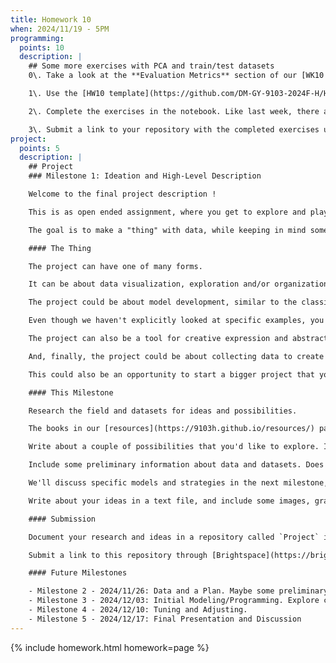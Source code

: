 ```yaml
---
title: Homework 10
when: 2024/11/19 - 5PM
programming:
  points: 10
  description: |
    ## Some more exercises with PCA and train/test datasets
    0\. Take a look at the **Evaluation Metrics** section of our [WK10 notebook](https://github.com/DM-GY-9103-2024F-H/WK10/blob/main/WK10.ipynb), and read [_Classification: Accuracy, recall, precision, and related metrics_](https://developers.google.com/machine-learning/crash-course/classification/accuracy-precision-recall) from the supplemental material.

    1\. Use the [HW10 template](https://github.com/DM-GY-9103-2024F-H/HW10) to start a repository in your organization's GitHub space. It should be named HW10. Open the notebook file using GitHub Codespaces to continue the exercises.

    2\. Complete the exercises in the notebook. Like last week, there are some interpretation questions on this one.

    3\. Submit a link to your repository with the completed exercises using [Brightspace](https://brightspace.nyu.edu/d2l/home/407565).
project:
  points: 5
  description: |
    ## Project 
    ### Milestone 1: Ideation and High-Level Description

    Welcome to the final project description !

    This is as open ended assignment, where you get to explore and play with some of the concepts we covered in the class presentations, homeworks and exercises. It is also an opportunity to really get familiar with some of the recurring themes of ML that we talked about in class (everything is a number, reduce quantity but keep quality, etc...).

    The goal is to make a "thing" with data, while keeping in mind some of the socio-economic-political implications of designing a system that works with data. Whose data is it ? Who is designing it and for whom ?

    #### The Thing

    The project can have one of many forms.

    It can be about data visualization, exploration and/or organization. Maybe there's a dataset, or type of data, that you're interested in exploring in depth. We can use some of the modeling techniques we saw to find patterns and create different narratives around huge collections of images or sounds, for example. This could involve the design and implementation of a simple dashboard or navigation interface, or just the backend for such an imaginary system.

    The project could be about model development, similar to the classification and regression exercises. Maybe there's some aspect of an environmental issue that can be detected and quantified using satellite image processing and/or weather data.

    Even though we haven't explicitly looked at specific examples, you could work on something generative, where you create new data from existing data. The first step in these kinds of models involves extracting relevant features from very diverse data samples. PCA is an example of a feature extraction algorithm, but there are others. Generative text has its own family of models and math tricks.

    The project can also be a tool for creative expression and abstract exploration of data. We've been looking at the mathematical and programming components of a lot of different kinds of models. Can these be adjusted/hacked for more subjective uses ?

    And, finally, the project could be about collecting data to create a dataset that doesn't exist. This might require practical skills from other classes, but as long as it's informed by the materials we saw in this class, it's a good way to practice ML-thinking.

    This could also be an opportunity to start a bigger project that you will continue to develop as part of your thesis or independent research.

    #### This Milestone

    Research the field and datasets for ideas and possibilities.

    The books in our [resources](https://9103h.github.io/resources/) page can be a starting point. Another great resource, for projects and datasets, is [Kaggle](https://www.kaggle.com/). The Hugging Face [tasks page](https://huggingface.co/tasks) and [blog](https://huggingface.co/blog) are also good. They tend to use larger, more complex, models and datasets that are a little bit beyond the scope of our class, but they could be a source of ideas.

    Write about a couple of possibilities that you'd like to explore. It would be good to have more than $1$ option, but you don't need more than $3$.

    Include some preliminary information about data and datasets. Does the data exist ? Is it in one dataset or will you have to combine datasets ? How big are these datasets ?

    We'll discuss specific models and strategies in the next milestone, but for now, you should have an idea of the kind of processing required by each idea. Think about the overall processing, modeling, evaluation flow. Is there a lot of pre-processing ? Does it make sense to split data into train/test datasets ? Would it use one of the classic ML techniques we've looked at, or does it require bigger, more robust, more specific types of modeling ? How would you evaluate your model/tool ?

    Write about your ideas in a text file, and include some images, graphs, sketches if appropriate.

    #### Submission

    Document your research and ideas in a repository called `Project` in your GitHub account. You can write your proposal and findings using [Markdown](https://www.markdownguide.org/getting-started/), and GitHub will process and display them nicely, with formatted text and images.

    Submit a link to this repository through [Brightspace](https://brightspace.nyu.edu/d2l/home/407565).

    #### Future Milestones

    - Milestone 2 - 2024/11/26: Data and a Plan. Maybe some preliminary graphs.
    - Milestone 3 - 2024/12/03: Initial Modeling/Programming. Explore classic ML, if sensible.
    - Milestone 4 - 2024/12/10: Tuning and Adjusting.
    - Milestone 5 - 2024/12/17: Final Presentation and Discussion
---
```

{% include homework.html homework=page %}

